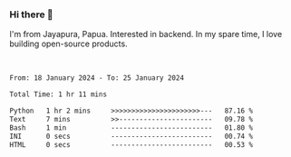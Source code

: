 ### Hi there 👋

I'm from Jayapura, Papua. Interested in backend. In my spare time, I love building open-source products.

<br>

 
 <!--START_SECTION:waka-->

```txt
From: 18 January 2024 - To: 25 January 2024

Total Time: 1 hr 11 mins

Python   1 hr 2 mins     >>>>>>>>>>>>>>>>>>>>>>---   87.16 %
Text     7 mins          >>-----------------------   09.78 %
Bash     1 min           -------------------------   01.80 %
INI      0 secs          -------------------------   00.74 %
HTML     0 secs          -------------------------   00.53 %
```

<!--END_SECTION:waka-->
